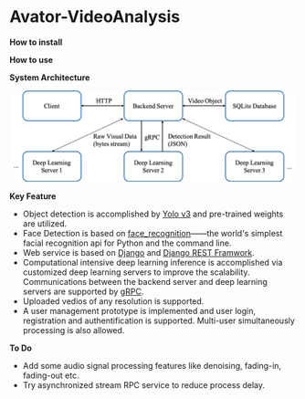 # Avator-VideoAnalysis


**How to install**


**How to use** 


**System Architecture**

![](./static/System_Architecture.png)

**Key Feature**
+ Object detection is accomplished by [Yolo v3](https://github.com/eriklindernoren/PyTorch-YOLOv3) and pre-trained weights are utilized.
+ Face Detection is based on [face_recognition](https://github.com/ageitgey/face_recognition)——the world's simplest facial recognition api for Python and the command line. 
+ Web service is based on [Django](https://www.djangoproject.com/) and [Django REST Framwork](https://www.django-rest-framework.org/).
+ Computational intensive deep learning inference is accomplished via customized deep learning servers to improve the scalability. Communications between the backend server and deep learning servers are supported by [gRPC](https://grpc.io/).
+ Uploaded vedios of any resolution is supported. 
+ A user management prototype is implemented and user login, registration and authentification is supported. Multi-user simultaneously processing is also allowed.


**To Do**
+ Add some audio signal processing features like denoising, fading-in, fading-out etc.
+ Try asynchronized stream RPC service to reduce process delay.


